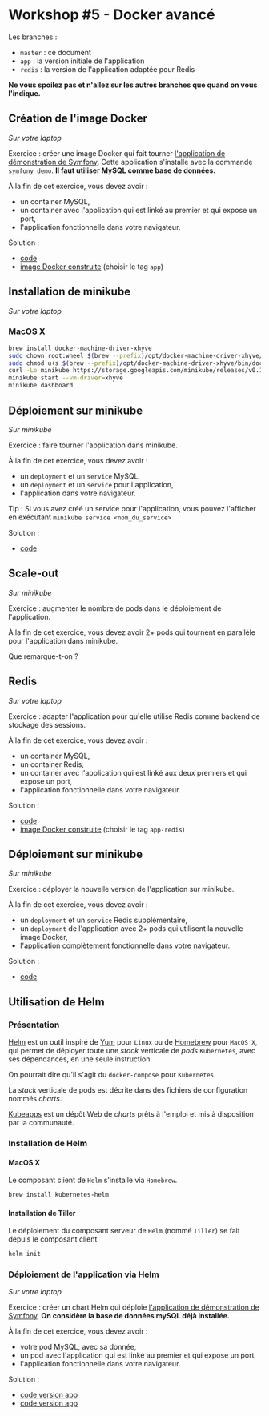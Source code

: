 # Workshop #5 - Docker avancé

Les branches :

* ``master`` : ce document
* ``app`` : la version initiale de l'application
* ``redis`` : la version de l'application adaptée pour Redis

**Ne vous spoilez pas et n'allez sur les autres branches que quand on vous l'indique.**

## Création de l'image Docker

_Sur votre laptop_

Exercice : créer une image Docker qui fait tourner [l'application de démonstration de Symfony](https://github.com/symfony/symfony-demo).
Cette application s'installe avec la commande ``symfony demo``. **Il faut utiliser MySQL comme base de données.**

À la fin de cet exercice, vous devez avoir :

* un container MySQL,
* un container avec l'application qui est linké au premier et qui expose un port,
* l'application fonctionnelle dans votre navigateur.

Solution :

* [code](https://github.com/theGarageBandOfIT/docker-workshop-advanced/tree/app/app)
* [image Docker construite](https://console.cloud.google.com/gcr/images/clustereurope2018/EU/symfony2_demo?project=clustereurope2018&gcrImageListsize=50) (choisir le tag ``app``)

## Installation de minikube

_Sur votre laptop_

### MacOS X

```bash
brew install docker-machine-driver-xhyve
sudo chown root:wheel $(brew --prefix)/opt/docker-machine-driver-xhyve/bin/docker-machine-driver-xhyve
sudo chmod u+s $(brew --prefix)/opt/docker-machine-driver-xhyve/bin/docker-machine-driver-xhyve
curl -Lo minikube https://storage.googleapis.com/minikube/releases/v0.11.0/minikube-darwin-amd64 && chmod +x minikube && sudo mv minikube /usr/local/bin/
minikube start --vm-driver=xhyve
minikube dashboard
```

## Déploiement sur minikube

_Sur minikube_

Exercice : faire tourner l'application dans minikube.

À la fin de cet exercice, vous devez avoir :

* un ``deployment`` et un ``service`` MySQL,
* un ``deployment`` et un ``service`` pour l'application,
* l'application dans votre navigateur.

Tip : Si vous avez créé un service pour l'application, vous pouvez l'afficher en exécutant ``minikube service <nom_du_service>``

Solution :

* [code](https://github.com/theGarageBandOfIT/docker-workshop-advanced/tree/app/k8s)

## Scale-out

_Sur minikube_

Exercice : augmenter le nombre de pods dans le déploiement de l'application.

À la fin de cet exercice, vous devez avoir 2+ pods qui tournent en parallèle pour l'application dans minikube.

Que remarque-t-on ?

## Redis

_Sur votre laptop_

Exercice : adapter l'application pour qu'elle utilise Redis comme backend de stockage des sessions.

À la fin de cet exercice, vous devez avoir :

* un container MySQL,
* un container Redis,
* un container avec l'application qui est linké aux deux premiers et qui expose un port,
* l'application fonctionnelle dans votre navigateur.

Solution :

* [code](https://github.com/theGarageBandOfIT/docker-workshop-advanced/tree/redis/app)
* [image Docker construite](https://console.cloud.google.com/gcr/images/clustereurope2018/EU/symfony2_demo?project=clustereurope2018&gcrImageListsize=50) (choisir le tag ``app-redis``)

## Déploiement sur minikube

_Sur minikube_

Exercice : déployer la nouvelle version de l'application sur minikube.

À la fin de cet exercice, vous devez avoir :

* un ``deployment`` et un ``service`` Redis supplémentaire,
* un ``deployment`` de l'application avec 2+ pods qui utilisent la nouvelle image Docker,
* l'application complètement fonctionnelle dans votre navigateur.

Solution :

* [code](https://github.com/theGarageBandOfIT/docker-workshop-advanced/tree/redis/k8s)

## Utilisation de Helm

### Présentation

[Helm](https://github.com/kubernetes/helm) est un outil inspiré de [Yum](https://doc.fedora-fr.org/wiki/YUM_:_Configuration_du_gestionnaire_de_paquets) pour `Linux` ou de [Homebrew](https://brew.sh/index_fr.html) pour `MacOS X`, qui permet de déployer toute une _stack_ verticale de _pods_ `Kubernetes`, avec ses dépendances, en une seule instruction.

On pourrait dire qu'il s'agit du `docker-compose` pour `Kubernetes`.

La _stack_ verticale de pods est décrite dans des fichiers de configuration nommés _charts_.

[Kubeapps](https://hub.kubeapps.com) est un dépôt Web de _charts_ prêts à l'emploi et mis à disposition par la communauté.

### Installation de Helm

#### MacOS X

Le composant client de `Helm` s'installe via `Homebrew`.

```bash
brew install kubernetes-helm
```

#### Installation de Tiller

Le déploiement du composant serveur de `Helm` (nommé `Tiller`) se fait depuis le composant client.

```bash
helm init
```

### Déploiement de l'application via Helm

_Sur votre laptop_

Exercice : créer un chart Helm qui déploie [l'application de démonstration de Symfony](https://github.com/symfony/symfony-demo).
**On considère la base de données mySQL déjà installée.**

À la fin de cet exercice, vous devez avoir :

* votre pod MySQL, avec sa donnée,
* un pod avec l'application qui est linké au premier et qui expose un port,
* l'application fonctionnelle dans votre navigateur.

Solution :

* [code version app](https://github.com/theGarageBandOfIT/docker-workshop-advanced/tree/app/charts)
* [code version app](https://github.com/theGarageBandOfIT/docker-workshop-advanced/tree/redis/charts)
